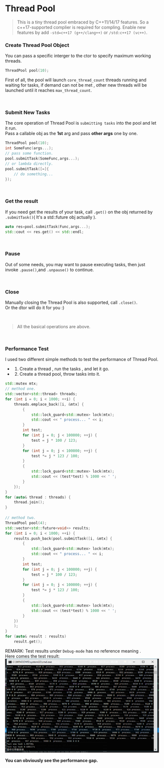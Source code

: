 # Thread Pool

> This is a tiny thread pool embraced by C++11/14/17 features. So a c++17-supported complier is required for compling. Enable new features by add `-std=c++17 (g++/clang++)` or `/std:c++17 (vc++)`.

### Create Thread Pool Object
You can pass a specific interger to the ctor to specify maximum working threads.
```cpp
ThreadPool pool(10);
```
First of all, the pool will launch `core_thread_count` threads running and waiting for tasks, if demand can not be met , other new threads will be launched until it reaches `max_thread_count`.

<br>

### Submit New Tasks
The core operation of Thread Pool is `submitting tasks` into the pool and let it run.<br>
Pass a callable obj as the **1st** arg and pass **other args** one by one.<br>
```cpp
ThreadPool pool(10);
int SomeFunc(args...);
// pass some function.
pool.submitTask(SomeFunc,args...);
// or lambda directly.
pool.submitTask([=]{
    // do something...
});
```

<br>

### Get the result
If you need get the results of your task, call `.get()` on the obj returned by `.submitTask()`( It's a std::future obj actually ).<br>
```cpp
auto res=pool.submitTask(Func,args...);
std::cout << res.get() << std::endl;
```

<br>

### Pause
Out of some needs, you may want to pause executing tasks, then just invoke `.pause()`,and `.unpause()` to continue.

<br>

### Close
Manually closing the Thread Pool is also supported, call `.close()`.<br>
Or the dtor will do it for you :)

<br>

> All the basical operations are above.

<br>

### Performance Test
I used two different simple methods to test the performance of Thread Pool.<br>
- 1. Create a thread , run the tasks , and let it go.
- 2. Create a thread pool, throw tasks into it.

```cpp
std::mutex mtx;
// method one.
std::vector<std::thread> threads;
for (int i = 0; i < 1000; ++i) {
	threads.emplace_back([i, &mtx] {
		{
			std::lock_guard<std::mutex> lock(mtx);
			std::cout << " process... " << i;
		}
		int test;
		for (int j = 0; j < 100000; ++j) {
			test = j * 100 / 123;
		}
		for (int j = 0; j < 100000; ++j) {
			test *= j * 123 / 100;
		}
		{
			std::lock_guard<std::mutex> lock(mtx);
			std::cout << (test*test) % 1000 << ' ';
		}
	});
}
for (auto& thread : threads) {
	thread.join();
}

// method two.
ThreadPool pool(4);
std::vector<std::future<void>> results;
for (int i = 0; i < 1000; ++i) {
	results.push_back(pool.submitTask([i, &mtx] {
		{
			std::lock_guard<std::mutex> lock(mtx);
			std::cout << " process... " << i;
		}
		int test;
		for (int j = 0; j < 100000; ++j) {
			test = j * 100 / 123;
		}
		for (int j = 0; j < 100000; ++j) {
			test *= j * 123 / 100;
		}
		{
			std::lock_guard<std::mutex> lock(mtx);
			std::cout << (test*test) % 1000 << ' ';
		}
	})
	);
}
for (auto& result : results)
	result.get();
```
REMARK: Test results under `Debug-mode` has no reference meaning .<br>
Here comes the test result:<br>
![test_result](https://github.com/SimonCqk/ThreadPool/blob/master/performance_test.png?raw=true)
<br>

**You can obviously see the performance gap.**